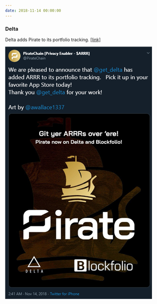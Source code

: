 ```yaml
---
date: 2018-11-14 00:00:00
---
```


### Delta

Delta adds Pirate to its portfolio tracking. [[link]](https://twitter.com/PirateChain/status/1062520787972710400)

[![Delta](assets/img/posts/Delta-ANN.png)](assets/img/posts/Delta-ANN.png)

